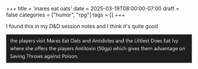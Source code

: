+++
title = 'mares eat oats'
date = 2025-03-19T08:00:00-07:00
draft = false
categories = ["humor", "rpg"]
tags = []
+++

I found this in my D&D session notes and I think it's quite good

![](./mares.png)

